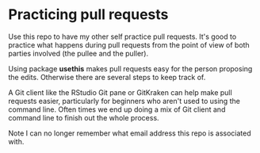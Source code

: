 # Practicing pull requests

Use this repo to have my other self practice pull requests.  It's good to practice what happens during pull requests from the point of view of both parties involved (the pullee and the puller).

Using package **usethis** makes pull requests easy for the person proposing the edits.  Otherwise there are several steps to keep track of.

A Git client like the RStudio Git pane or GitKraken can help make pull requests easier, particularly for beginners who aren't used to using the command line.  Often times we end up doing a mix of Git client and command line to finish out the whole process.

Note I can no longer remember what email address this repo is associated with.
